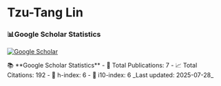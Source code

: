 # Tzu-Tang Lin


### 📊Google Scholar Statistics
<p align="left">
  <a href="https://scholar.google.com/citations?user=2Yxesf0AAAAJ">
    <img src="https://img.shields.io/badge/Google%20Scholar-Tzu--Tang%20Lin-4285F4?style=for-the-badge&logo=google-scholar&logoColor=white" alt="Google Scholar"/>
  </a>
</p>
<!--GS_START-->
📚 **Google Scholar Statistics**
- 📄 Total Publications: 7
- 📈 Total Citations: 192
- 🧠 h-index: 6
- 🏅 i10-index: 6
_Last updated: 2025-07-28_
<!--GS_END-->
